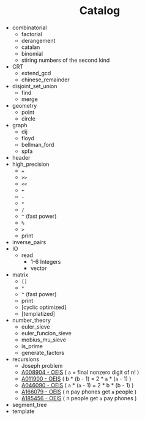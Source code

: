 # <center>Catalog</center>

- combinatorial
  - factorial
  - derangement
  - catalan
  - binomial
  - stiring numbers of the second kind
- CRT
  - extend_gcd
  - chinese_remainder
- disjoint_set_union
  - find
  - merge
- geometry
  - point
  - circle
- graph
  - dij
  - floyd
  - bellman_ford
  - spfa
- header
- high_precision
  - ```=```
  - ```>>```
  - ```<<```
  - ```+```
  - ```-```
  - ```*```
  - ```/```
  - ```^``` (fast power)
  - ```%```
  - ```>```
  - print
- inverse_pairs 
- IO
  - read
    - 1-6 Integers
    - vector
- matrix
  - ```[]```
  - ```*```
  - ```^``` (fast power)
  - print
  - [cyclic optimized]
  - [templatized]
- number_theory
  - euler_sieve
  - euler_funcion_sieve
  - mobius_mu_sieve
  - is_prime
  - generate_factors
- recursions
  - Joseph problem
  - [A008904 - OEIS](http://oeis.org/A008904) ( ```a``` = final nonzero digit of n! )
  - [A011900 - OEIS](http://oeis.org/A011900) ( b * (b - 1) = 2 * ```a``` * (```a``` - 1) )
  - [A046090 - OEIS](http://oeis.org/A046090) ( ```a``` * (```a``` - 1) = 2 * b * (b - 1) )
  - [A166079 - OEIS](http://oeis.org/A166079) ( n pay phones get ```a``` people )
  - [A185456 - OEIS](http://oeis.org/A185456) ( n people get ```a``` pay phones )
- segment_tree
- template

